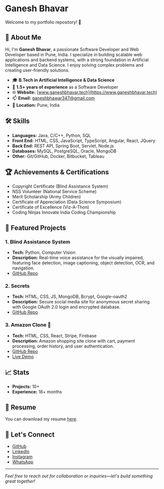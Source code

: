 # Ganesh Bhavar

Welcome to my portfolio repository! 👋

## 🚀 About Me

Hi, I'm **Ganesh Bhavar**, a passionate Software Developer and Web Developer based in Pune, India. I specialize in building scalable web applications and backend systems, with a strong foundation in Artificial Intelligence and Data Science. I enjoy solving complex problems and creating user-friendly solutions.

- 🎓 **B.Tech in Artificial Intelligence & Data Science**
- 💼 **1.5+ years of experience** as a Software Developer
- 🌐 **Website:** [www.ganeshbhavar.tech](https://www.ganeshbhavar.tech)
- 📫 **Email:** ganeshbhawar347@gmail.com
- 📍 **Location:** Pune, India

## 🛠️ Skills

- **Languages:** Java, C/C++, Python, SQL
- **Front End:** HTML, CSS, JavaScript, TypeScript, Angular, React, JQuery
- **Back End:** REST API, Spring Boot, Servlet, Node.js
- **Databases:** MySQL, PostgreSQL, Oracle, MongoDB
- **Other:** Git/GitHub, Docker, Bitbucket, Tableau

## 🏆 Achievements & Certifications

- Copyright Certificate (Blind Assistance System)
- NSS Volunteer (National Service Scheme)
- Merit Scholarship (Army Children)
- Certificate of Appreciation (Data Science Symposium)
- Certificate of Excellence (Viz-A-Thon)
- Coding Ninjas Innovate India Coding Championship

## 📂 Featured Projects

### 1. Blind Assistance System
- **Tech:** Python, Computer Vision
- **Description:** Real-time voice assistance for the visually impaired, featuring face detection, image captioning, object detection, OCR, and navigation.
- [GitHub Repo](https://github.com/ganesh-6/vison-main)

### 2. Secrets
- **Tech:** HTML, CSS, JS, MongoDB, Bcrypt, Google-oauth2
- **Description:** Secure social media site for anonymous secret sharing with Google OAuth 2.0 login and encrypted database.
- [GitHub Repo](https://github.com/ganesh-6/Secrets)

### 3. Amazon Clone 🛒
- **Tech:** HTML, CSS, React, Stripe, Firebase
- **Description:** Amazon shopping site clone with cart, payment processing, order history, and user authentication.
- [GitHub Repo](https://github.com/ganesh-347/amazon-clone)
- [Live Demo](https://clone-77efc.web.app)

## 📈 Stats
- **Projects:** 10+
- **Experience:** 18+ months

## 📄 Resume
You can download my resume [here](assets/resume/Ganesh_Bhavar_Resume.pdf).

## 🤝 Let's Connect
- [GitHub](https://github.com/ganesh-6)
- [LinkedIn](https://www.linkedin.com/in/ganesh3/)
- [Instagram](https://www.instagram.com/_.ganeshb/)
- [WhatsApp](https://api.whatsapp.com/send?phone=918999608701&text=Hello)

---

*Feel free to reach out for collaboration or inquiries—let's build something great together!* 